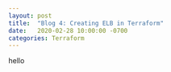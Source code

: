 ```yaml
---
layout: post
title:  "Blog 4: Creating ELB in Terraform"
date:   2020-02-28 10:00:00 -0700
categories: Terraform
---
```


hello
